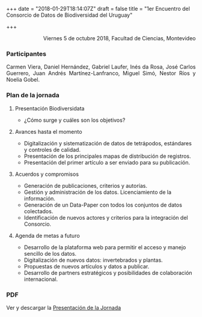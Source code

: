 +++
date = "2018-01-29T18:14:07Z"
draft = false
title = "1er Encuentro del Consorcio de Datos de Biodiversidad del Uruguay"

+++

<p style='text-align: right;'>
Viernes 5 de octubre 2018, 
Facultad de Ciencias, 
Montevideo
</p>

### Participantes 
<p style='text-align: justify;'>
Carmen Viera, Daniel Hernández, Gabriel Laufer, Inés da Rosa, José Carlos Guerrero, Juan Andrés Martínez-Lanfranco, Miguel Simó, Nestor Ríos y Noelia Gobel.
</p>

### Plan de la jornada

1.	Presentación Biodiversidata 

    * ¿Cómo surge y cuáles son los objetivos?

2.	Avances hasta el momento

    * Digitalización y sistematización de datos de tetrápodos, estándares y controles de calidad.
    * Presentación de los principales mapas de distribución de registros.
    * Presentación del primer artículo a ser enviado para su publicación.

3.	Acuerdos y compromisos

    * Generación de publicaciones, criterios y autorías.
    * Gestión y administración de los datos. Licenciamiento de la información.
    * Generación de un Data-Paper con todos los conjuntos de datos colectados.
    * Identificación de nuevos actores y criterios para la integración del Consorcio.

4.	Agenda de metas a futuro

    * Desarrollo de la plataforma web para permitir el acceso y manejo sencillo de los datos.
    * Digitalización de nuevos datos: invertebrados y plantas.
    * Propuestas de nuevos artículos y datos a publicar.
    * Desarrollo de partners estratégicos y posibilidades de colaboración internacional.

### PDF

Ver y descargar la [Presentación de la Jornada](https://github.com/bienflorencia/consorcio/tree/master/data/PresentationBiodiversidata.pdf) 


